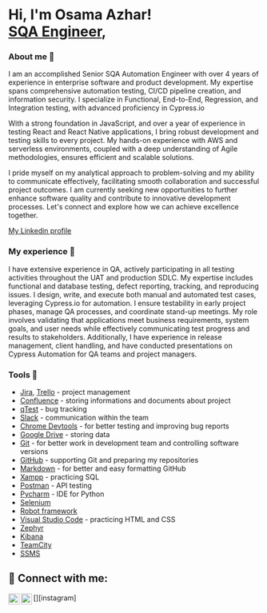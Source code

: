 <h1>Hi, I'm Osama Azhar! <br/><a href="https://github.com/Usama963">SQA Engineer</a>,</h1>

### About me :wave:
I am an accomplished Senior SQA Automation Engineer with over 4 years of experience in enterprise software and product development. My expertise spans comprehensive automation testing, CI/CD pipeline creation, and information security. I specialize in Functional, End-to-End, Regression, and Integration testing, with advanced proficiency in Cypress.io

With a strong foundation in JavaScript, and over a year of experience in testing React and React Native applications, I bring robust development and testing skills to every project. My hands-on experience with AWS and serverless environments, coupled with a deep understanding of Agile methodologies, ensures efficient and scalable solutions.

I pride myself on my analytical approach to problem-solving and my ability to communicate effectively, facilitating smooth collaboration and successful project outcomes. I am currently seeking new opportunities to further enhance software quality and contribute to innovative development processes. Let's connect and explore how we can achieve excellence together.


[My Linkedin profile](https://www.linkedin.com/in/usama-azhar/)

### My experience :office:
I have extensive experience in QA, actively participating in all testing activities throughout the UAT and production SDLC. My expertise includes functional and database testing, defect reporting, tracking, and reproducing issues. I design, write, and execute both manual and automated test cases, leveraging Cypress.io for automation. I ensure testability in early project phases, manage QA processes, and coordinate stand-up meetings. My role involves validating that applications meet business requirements, system goals, and user needs while effectively communicating test progress and results to stakeholders. Additionally, I have experience in release management, client handling, and have conducted presentations on Cypress Automation for QA teams and project managers.

### Tools :wrench:
* [Jira](https://www.atlassian.com/pl/software/jira), [Trello](https://trello.com/pl/tour) - project management
* [Confluence](https://www.atlassian.com/software/confluence) - storing informations and documents about project
* [qTest](https://www.tricentis.com/products/unified-test-management-qtest/test-case-manager) - bug tracking
* [Slack](https://slack.com/) - communication within the team
* [Chrome Devtools](https://developer.chrome.com/docs/devtools/) - for better testing and improving bug reports
* [Google Drive](https://www.google.com/intl/pl_pl/drive/) - storing data
* [Git](https://git-scm.com/) - for better work in development team and controlling software versions
* [GitHub](https://github.com/) - supporting Git and preparing my repositories
* [Markdown](https://docs.github.com/en/get-started/writing-on-github/getting-started-with-writing-and-formatting-on-github/basic-writing-and-formatting-syntax) - for better and easy formatting GitHub
* [Xampp](https://www.apachefriends.org/pl/index.html) - practicing SQL
* [Postman](https://www.postman.com/) - API testing
* [Pycharm](https://www.jetbrains.com/pycharm/) - IDE for Python
* [Selenium](https://www.selenium.dev/)
* [Robot framework](https://robotframework.org/)
* [Visual Studio Code](https://code.visualstudio.com/) - practicing HTML and CSS
* [Zephyr](https://www.atlassian.com/pl/devops/testing-tutorials/jira-zephyr-scale-testing)
* [Kibana](https://www.elastic.co/kibana)
* [TeamCity](https://www.jetbrains.com/teamcity/)
* [SSMS](https://learn.microsoft.com/en-us/sql/ssms/download-sql-server-management-studio-ssms?view=sql-server-ver16)


<h2> 🤳 Connect with me:</h2>

[<img align="left" alt="OsamaAzhar | LinkedIn" width="22px" src="https://cdn.jsdelivr.net/npm/simple-icons@v3/icons/linkedin.svg" />][linkedin]
[<img align="left" alt="OsamaAzhar | Instagram" width="22px" src="https://cdn.jsdelivr.net/npm/simple-icons@v3/icons/instagram.svg" />][instagram]

[linkedin]: https://www.linkedin.com/in/usama-azhar/
